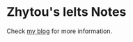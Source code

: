 # Zhytou's Ielts Notes

Check [my blog](https://zhytou.github.io/post/2022-10-18/ietls-learning/) for more information.

